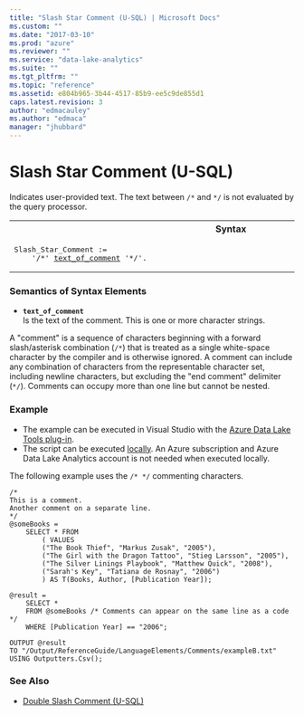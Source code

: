 ```yaml
---
title: "Slash Star Comment (U-SQL) | Microsoft Docs"
ms.custom: ""
ms.date: "2017-03-10"
ms.prod: "azure"
ms.reviewer: ""
ms.service: "data-lake-analytics"
ms.suite: ""
ms.tgt_pltfrm: ""
ms.topic: "reference"
ms.assetid: e804b965-3b44-4517-85b9-ee5c9de855d1
caps.latest.revision: 3
author: "edmacauley"
ms.author: "edmaca"
manager: "jhubbard"
---
```

# Slash Star Comment (U-SQL)
Indicates user-provided text. The text between `/*` and `*/` is not evaluated by the query processor.

<table><th>Syntax</th><tr><td><pre>
Slash_Star_Comment :=                                                                             
    '/*' <a href="#comment1">text_of_comment</a> '*/'.  
</pre></td></tr></table>
  
### Semantics of Syntax Elements    
-   <a name="comment1"></a>**`text_of_comment`**  
Is the text of the comment. This is one or more character strings.

A "comment" is a sequence of characters beginning with a forward slash/asterisk combination (`/*`) that is treated as a single white-space character by the compiler and is otherwise ignored. A comment can include any combination of characters from the representable character set, including newline characters, but excluding the "end comment" delimiter (`*/`). Comments can occupy more than one line but cannot be nested.

### Example    
- The example can be executed in Visual Studio with the [Azure Data Lake Tools plug-in](https://www.microsoft.com/download/details.aspx?id=49504).  
- The script can be executed [locally](https://docs.microsoft.com/azure/data-lake-analytics/data-lake-analytics-data-lake-tools-get-started#run-u-sql-locally).  An Azure subscription and Azure Data Lake Analytics account is not needed when executed locally.

The following example uses the `/* */` commenting characters.
```
/*
This is a comment.
Another comment on a separate line.
*/
@someBooks = 
    SELECT * FROM 
        ( VALUES
        ("The Book Thief", "Markus Zusak", "2005"),
        ("The Girl with the Dragon Tattoo", "Stieg Larsson", "2005"),
        ("The Silver Linings Playbook", "Matthew Quick", "2008"),
        ("Sarah's Key", "Tatiana de Rosnay", "2006")
        ) AS T(Books, Author, [Publication Year]);

@result =
    SELECT *
    FROM @someBooks /* Comments can appear on the same line as a code */
    WHERE [Publication Year] == "2006";
   
OUTPUT @result
TO "/Output/ReferenceGuide/LanguageElements/Comments/exampleB.txt"
USING Outputters.Csv();
```

### See Also
* [Double Slash Comment (U-SQL)](../USQL/double-slash-comment-u-sql.md)